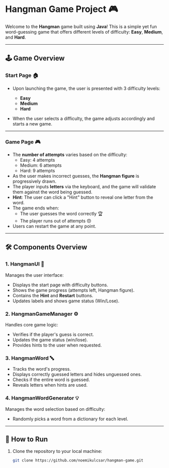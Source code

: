 # Hangman Game Project 🎮

Welcome to the **Hangman** game built using **Java**! This is a simple yet fun word-guessing game that offers different levels of difficulty: **Easy**, **Medium**, and **Hard**.

---

## 🕹️ Game Overview

### Start Page 🏠

- Upon launching the game, the user is presented with 3 difficulty levels:
  - **Easy**
  - **Medium**
  - **Hard**

- When the user selects a difficulty, the game adjusts accordingly and starts a new game.

---

### Game Page 🎮

- The **number of attempts** varies based on the difficulty:
  - Easy: 4 attempts
  - Medium: 6 attempts
  - Hard: 9 attempts
- As the user makes incorrect guesses, the **Hangman figure** is progressively drawn.
- The player inputs **letters** via the keyboard, and the game will validate them against the word being guessed.
- **Hint**: The user can click a "Hint" button to reveal one letter from the word.
- The game ends when:
  - The user guesses the word correctly 🏆
  - The player runs out of attempts 😞
- Users can restart the game at any point.

---

## 🛠️ Components Overview

### 1. **HangmanUI** 🎨
Manages the user interface:
- Displays the start page with difficulty buttons.
- Shows the game progress (attempts left, Hangman figure).
- Contains the **Hint** and **Restart** buttons.
- Updates labels and shows game status (Win/Lose).

### 2. **HangmanGameManager** ⚙️
Handles core game logic:
- Verifies if the player's guess is correct.
- Updates the game status (win/lose).
- Provides hints to the user when requested.

### 3. **HangmanWord** 🔤
- Tracks the word's progress.
- Displays correctly guessed letters and hides unguessed ones.
- Checks if the entire word is guessed.
- Reveals letters when hints are used.

### 4. **HangmanWordGenerator** 💡
Manages the word selection based on difficulty:
- Randomly picks a word from a dictionary for each level.

---

## 🚀 How to Run

1. Clone the repository to your local machine:
   ```bash
   git clone https://github.com/noemikulcsar/hangman-game.git

